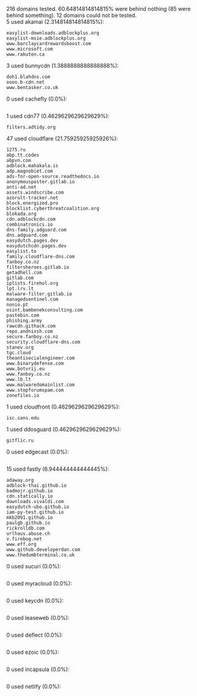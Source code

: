 216 domains tested. 60.64814814814815% were behind nothing (85 were behind something). 12 domains could not be tested.<br>
5 used akamai (2.314814814814815%):
```
easylist-downloads.adblockplus.org
easylist-msie.adblockplus.org
www.barclaycardrewardsboost.com
www.microsoft.com
www.rakuten.ca
```

3 used bunnycdn (1.3888888888888888%):
```
doh1.blahdns.com
oooo.b-cdn.net
www.bentasker.co.uk
```

0 used cachefly (0.0%):
```

```

1 used cdn77 (0.4629629629629629%):
```
filters.adtidy.org
```

47 used cloudflare (21.75925925925926%):
```
1275.ru
abp.tt.codes
abpvn.com
adblock.mahakala.is
adp.magnobiet.com
ads-for-open-source.readthedocs.io
anonymousposter.gitlab.io
anti-ad.net
assets.windscribe.com
azorult-tracker.net
block.energized.pro
blocklist.cyberthreatcoalition.org
blokada.org
cdn.adblockcdn.com
combinatronics.io
dns-family.adguard.com
dns.adguard.com
easydutch.pages.dev
easydutchcdn.pages.dev
easylist.to
family.cloudflare-dns.com
fanboy.co.nz
filtersheroes.gitlab.io
getadhell.com
gitlab.com
iplists.firehol.org
lpt.lrv.lt
malware-filter.gitlab.io
managedsentinel.com
nonio.pt
osint.bambenekconsulting.com
pastebin.com
phishing.army
rawcdn.githack.com
repo.andnixsh.com
secure.fanboy.co.nz
security.cloudflare-dns.com
stanev.org
tgc.cloud
theantisocialengineer.com
www.binarydefense.com
www.botvrij.eu
www.fanboy.co.nz
www.lb.lt
www.malwaredomainlist.com
www.stopforumspam.com
zonefiles.io
```

1 used cloudfront (0.4629629629629629%):
```
isc.sans.edu
```

1 used ddosguard (0.4629629629629629%):
```
gitflic.ru
```

0 used edgecast (0.0%):
```

```

15 used fastly (6.944444444444445%):
```
adaway.org
adblock-thai.github.io
badmojr.github.io
cdn.statically.io
downloads.vivaldi.com
easydutch-ubo.github.io
iam-py-test.github.io
mkb2091.github.io
paulgb.github.io
rickrolldb.com
urlhaus.abuse.ch
v.firebog.net
www.eff.org
www.github.developerdan.com
www.thedumbterminal.co.uk
```

0 used sucuri (0.0%):
```

```

0 used myracloud (0.0%):
```

```

0 used keycdn (0.0%):
```

```

0 used leaseweb (0.0%):
```

```

0 used deflect (0.0%):
```

```

0 used ezoic (0.0%):
```

```

0 used incapsula (0.0%):
```

```

0 used netlify (0.0%):
```

```
